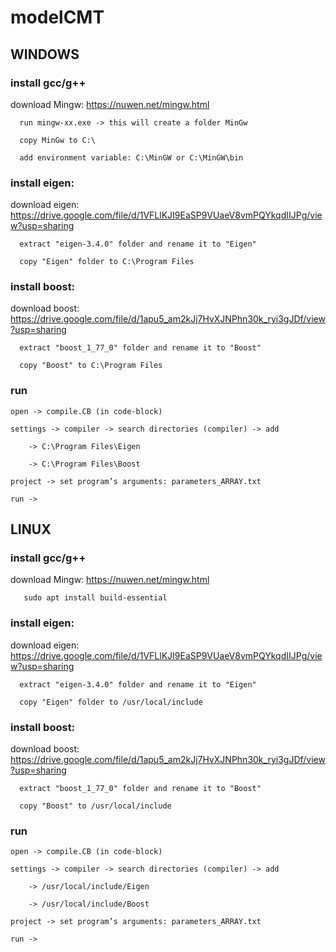 # modelCMT

## WINDOWS

  ### install gcc/g++ 
  
  download Mingw: https://nuwen.net/mingw.html
  
      run mingw-xx.exe -> this will create a folder MinGw
      
      copy MinGw to C:\
       
      add environment variable: C:\MinGW or C:\MinGW\bin

  ### install eigen:
  
  download eigen: https://drive.google.com/file/d/1VFLlKJI9EaSP9VUaeV8vmPQYkqdIIJPg/view?usp=sharing
  
      extract "eigen-3.4.0" folder and rename it to "Eigen"
  
      copy "Eigen" folder to C:\Program Files 
  
  ### install boost:
  
  download boost: https://drive.google.com/file/d/1apu5_am2kJj7HvXJNPhn30k_ryi3gJDf/view?usp=sharing

      extract "boost_1_77_0" folder and rename it to "Boost"
  
      copy "Boost" to C:\Program Files 
  
  ### run 

    open -> compile.CB (in code-block)
  
    settings -> compiler -> search directories (compiler) -> add 
  
        -> C:\Program Files\Eigen 
  
        -> C:\Program Files\Boost 

    project -> set program’s arguments: parameters_ARRAY.txt
  
    run -> 

## LINUX

  ### install gcc/g++ 
  
  download Mingw: https://nuwen.net/mingw.html
  
       sudo apt install build-essential

  ### install eigen:
  
  download eigen: https://drive.google.com/file/d/1VFLlKJI9EaSP9VUaeV8vmPQYkqdIIJPg/view?usp=sharing
  
      extract "eigen-3.4.0" folder and rename it to "Eigen"
  
      copy "Eigen" folder to /usr/local/include
  
  ### install boost:
  
  download boost: https://drive.google.com/file/d/1apu5_am2kJj7HvXJNPhn30k_ryi3gJDf/view?usp=sharing

      extract "boost_1_77_0" folder and rename it to "Boost"
  
      copy "Boost" to /usr/local/include

  ### run 

    open -> compile.CB (in code-block)
  
    settings -> compiler -> search directories (compiler) -> add 
  
        -> /usr/local/include/Eigen
  
        -> /usr/local/include/Boost 

    project -> set program’s arguments: parameters_ARRAY.txt
  
    run -> 
